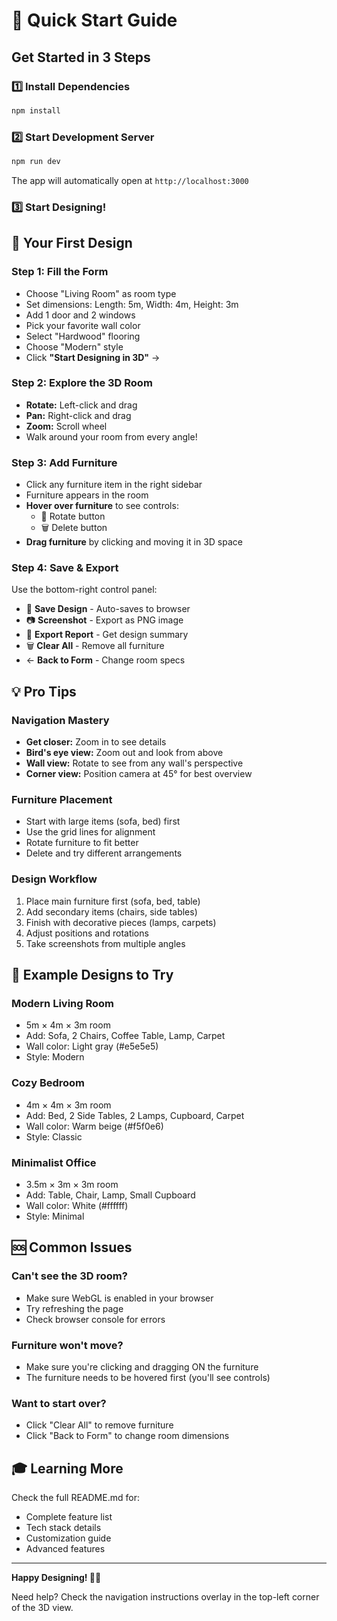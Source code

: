 # 🚀 Quick Start Guide

## Get Started in 3 Steps

### 1️⃣ Install Dependencies
```bash
npm install
```

### 2️⃣ Start Development Server
```bash
npm run dev
```
The app will automatically open at `http://localhost:3000`

### 3️⃣ Start Designing!

## 🎯 Your First Design

### Step 1: Fill the Form
- Choose "Living Room" as room type
- Set dimensions: Length: 5m, Width: 4m, Height: 3m
- Add 1 door and 2 windows
- Pick your favorite wall color
- Select "Hardwood" flooring
- Choose "Modern" style
- Click **"Start Designing in 3D"** →

### Step 2: Explore the 3D Room
- **Rotate:** Left-click and drag
- **Pan:** Right-click and drag  
- **Zoom:** Scroll wheel
- Walk around your room from every angle!

### Step 3: Add Furniture
- Click any furniture item in the right sidebar
- Furniture appears in the room
- **Hover over furniture** to see controls:
  - 🔄 Rotate button
  - 🗑️ Delete button
- **Drag furniture** by clicking and moving it in 3D space

### Step 4: Save & Export
Use the bottom-right control panel:
- 💾 **Save Design** - Auto-saves to browser
- 📷 **Screenshot** - Export as PNG image
- 📄 **Export Report** - Get design summary
- 🗑️ **Clear All** - Remove all furniture
- ← **Back to Form** - Change room specs

## 💡 Pro Tips

### Navigation Mastery
- **Get closer:** Zoom in to see details
- **Bird's eye view:** Zoom out and look from above
- **Wall view:** Rotate to see from any wall's perspective
- **Corner view:** Position camera at 45° for best overview

### Furniture Placement
- Start with large items (sofa, bed) first
- Use the grid lines for alignment
- Rotate furniture to fit better
- Delete and try different arrangements

### Design Workflow
1. Place main furniture first (sofa, bed, table)
2. Add secondary items (chairs, side tables)
3. Finish with decorative pieces (lamps, carpets)
4. Adjust positions and rotations
5. Take screenshots from multiple angles

## 🎨 Example Designs to Try

### Modern Living Room
- 5m × 4m × 3m room
- Add: Sofa, 2 Chairs, Coffee Table, Lamp, Carpet
- Wall color: Light gray (#e5e5e5)
- Style: Modern

### Cozy Bedroom
- 4m × 4m × 3m room
- Add: Bed, 2 Side Tables, 2 Lamps, Cupboard, Carpet
- Wall color: Warm beige (#f5f0e6)
- Style: Classic

### Minimalist Office
- 3.5m × 3m × 3m room
- Add: Table, Chair, Lamp, Small Cupboard
- Wall color: White (#ffffff)
- Style: Minimal

## 🆘 Common Issues

### Can't see the 3D room?
- Make sure WebGL is enabled in your browser
- Try refreshing the page
- Check browser console for errors

### Furniture won't move?
- Make sure you're clicking and dragging ON the furniture
- The furniture needs to be hovered first (you'll see controls)

### Want to start over?
- Click "Clear All" to remove furniture
- Click "Back to Form" to change room dimensions

## 🎓 Learning More

Check the full README.md for:
- Complete feature list
- Tech stack details
- Customization guide
- Advanced features

---

**Happy Designing! 🏡✨**

Need help? Check the navigation instructions overlay in the top-left corner of the 3D view.

